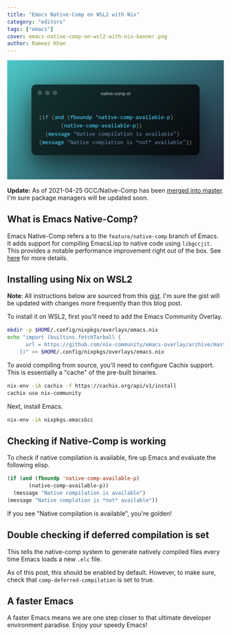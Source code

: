 ```yaml
---
title: "Emacs Native-Comp on WSL2 with Nix"
category: "editors"
tags: ["emacs"]
cover: emacs-native-comp-on-wsl2-with-nix-banner.png
author: Rameez Khan
---
```


![Banner](emacs-native-comp-on-wsl2-with-nix-banner.png)

**Update:** As of 2021-04-25 GCC/Native-Comp has been [merged into master](https://lists.gnu.org/archive/html/emacs-devel/2021-04/msg01175.html). 
I'm sure package managers will be updated soon. 

## What is Emacs Native-Comp?
Emacs Native-Comp refers a to the `feature/native-comp` branch of Emacs. It adds support for compiling
EmacsLisp to native code using `libgccjit`. This provides a notable performance improvement right out
of the box. See [here](https://www.emacswiki.org/emacs/GccEmacs) for more details.

## Installing using Nix on WSL2

**Note**: All instructions below are sourced from this [gist](https://gist.github.com/mjlbach/179cf58e1b6f5afcb9a99d4aaf54f549). I'm sure the gist will be updated with changes more frequently than
this blog post.

To install it on WSL2, first you'll need to add the Emacs Community Overlay.
```bash
mkdir -p $HOME/.config/nixpkgs/overlays/emacs.nix
echo "import (builtins.fetchTarball {
      url = https://github.com/nix-community/emacs-overlay/archive/master.tar.gz;
    })" >> $HOME/.config/nixpkgs/overlays/emacs.nix
```

To avoid compiling from source, you'll need to configure Cachix support. This is essentially a "cache" of the 
pre-built binaries.
```bash
nix-env -iA cachix -f https://cachix.org/api/v1/install
cachix use nix-community
```

Next, install Emacs.
```bash
nix-env -iA nixpkgs.emacsGcc
```

## Checking if Native-Comp is working
To check if native compilation is available, fire up Emacs and evaluate the following elisp.
```lisp
(if (and (fboundp 'native-comp-available-p)
       (native-comp-available-p))
  (message "Native compilation is available")
(message "Native complation is *not* available"))
```
If you see "Native compilation is available", you're golden!

## Double checking if deferred compilation is set
This tells the native-comp system to generate natively compiled files every time Emacs loads a new `.elc`
file. 

As of this post, this should be enabled by default. However, to make sure, check that `comp-deferred-compilation` is set to true.

## A faster Emacs
A faster Emacs means we are one step closer to that ultimate developer environment paradise. Enjoy your speedy Emacs!
